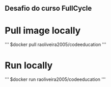 ## Desafio do curso FullCycle

# Pull image locally
'''
$docker pull raoliveira2005/codeeducation
'''
# Run locally
'''
$docker run raoliveira2005/codeeducation
'''
